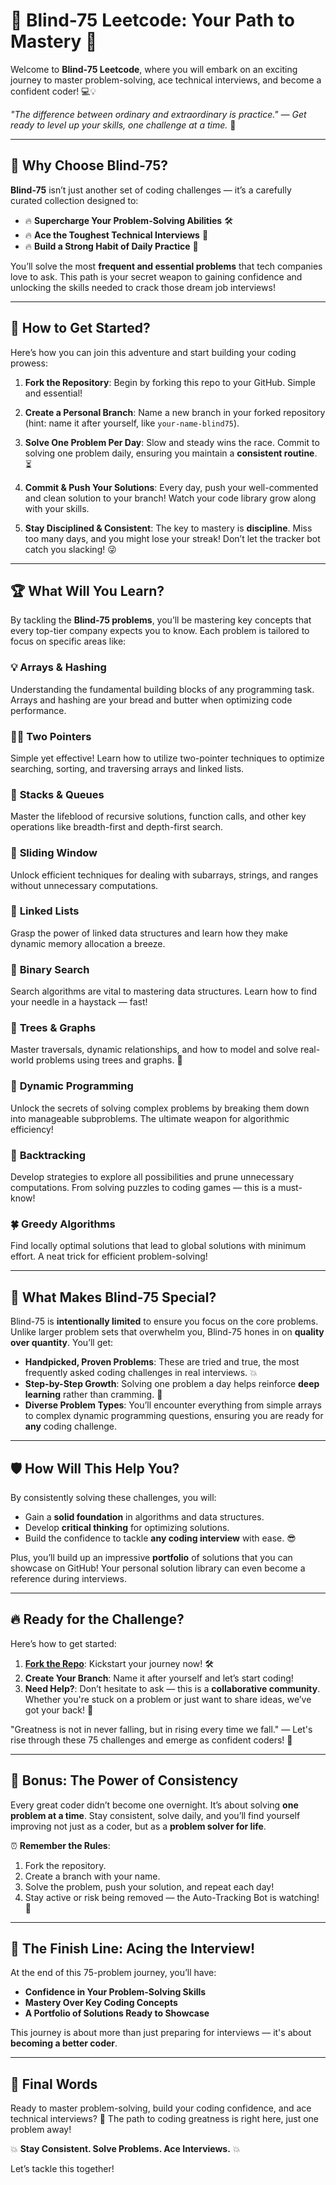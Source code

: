 # 🧠 Blind-75 Leetcode: Your Path to Mastery 🚀

Welcome to **Blind-75 Leetcode**, where you will embark on an exciting journey to master problem-solving, ace technical interviews, and become a confident coder! 💻💡

_"The difference between ordinary and extraordinary is practice." — Get ready to level up your skills, one challenge at a time._ 🌱

---

## 🌟 Why Choose Blind-75?

**Blind-75** isn’t just another set of coding challenges — it’s a carefully curated collection designed to:
- 🔥 **Supercharge Your Problem-Solving Abilities** 🛠️  
- 🔥 **Ace the Toughest Technical Interviews** 🎯  
- 🔥 **Build a Strong Habit of Daily Practice** 📅

You’ll solve the most **frequent and essential problems** that tech companies love to ask. This path is your secret weapon to gaining confidence and unlocking the skills needed to crack those dream job interviews!

---

## 🚀 How to Get Started?

Here’s how you can join this adventure and start building your coding prowess:

1. **Fork the Repository**: Begin by forking this repo to your GitHub. Simple and essential!
   
2. **Create a Personal Branch**: Name a new branch in your forked repository (hint: name it after yourself, like `your-name-blind75`).

3. **Solve One Problem Per Day**: Slow and steady wins the race. Commit to solving one problem daily, ensuring you maintain a **consistent routine**. ⏳

4. **Commit & Push Your Solutions**: Every day, push your well-commented and clean solution to your branch! Watch your code library grow along with your skills.

5. **Stay Disciplined & Consistent**: The key to mastery is **discipline**. Miss too many days, and you might lose your streak! Don’t let the tracker bot catch you slacking! 😜

---

## 🏆 What Will You Learn? 

By tackling the **Blind-75 problems**, you’ll be mastering key concepts that every top-tier company expects you to know. Each problem is tailored to focus on specific areas like:

### 💡 **Arrays & Hashing**  
Understanding the fundamental building blocks of any programming task. Arrays and hashing are your bread and butter when optimizing code performance.

### 👯‍♂️ **Two Pointers**  
Simple yet effective! Learn how to utilize two-pointer techniques to optimize searching, sorting, and traversing arrays and linked lists.

### 🧱 **Stacks & Queues**  
Master the lifeblood of recursive solutions, function calls, and other key operations like breadth-first and depth-first search.

### 🔄 **Sliding Window**  
Unlock efficient techniques for dealing with subarrays, strings, and ranges without unnecessary computations.

### 🔗 **Linked Lists**  
Grasp the power of linked data structures and learn how they make dynamic memory allocation a breeze.

### 🔎 **Binary Search**  
Search algorithms are vital to mastering data structures. Learn how to find your needle in a haystack — fast!

### 🌳 **Trees & Graphs**  
Master traversals, dynamic relationships, and how to model and solve real-world problems using trees and graphs. 🌿 

### 🧠 **Dynamic Programming**  
Unlock the secrets of solving complex problems by breaking them down into manageable subproblems. The ultimate weapon for algorithmic efficiency!

### 🔁 **Backtracking**  
Develop strategies to explore all possibilities and prune unnecessary computations. From solving puzzles to coding games — this is a must-know!

### 🍀 **Greedy Algorithms**  
Find locally optimal solutions that lead to global solutions with minimum effort. A neat trick for efficient problem-solving!

---

## 🎯 What Makes Blind-75 Special?

Blind-75 is **intentionally limited** to ensure you focus on the core problems. Unlike larger problem sets that overwhelm you, Blind-75 hones in on **quality over quantity**. You’ll get:

- **Handpicked, Proven Problems**: These are tried and true, the most frequently asked coding challenges in real interviews. 💥
- **Step-by-Step Growth**: Solving one problem a day helps reinforce **deep learning** rather than cramming. 🧠
- **Diverse Problem Types**: You’ll encounter everything from simple arrays to complex dynamic programming questions, ensuring you are ready for **any** coding challenge.

---

## 🛡️ How Will This Help You? 

By consistently solving these challenges, you will:
- Gain a **solid foundation** in algorithms and data structures.
- Develop **critical thinking** for optimizing solutions.
- Build the confidence to tackle **any coding interview** with ease. 😎

Plus, you’ll build up an impressive **portfolio** of solutions that you can showcase on GitHub! Your personal solution library can even become a reference during interviews.

---

## 🔥 Ready for the Challenge?

Here’s how to get started:

1. **[Fork the Repo](#)**: Kickstart your journey now! 🛠️
2. **Create Your Branch**: Name it after yourself and let’s start coding!
3. **Need Help?**: Don’t hesitate to ask — this is a **collaborative community**. Whether you're stuck on a problem or just want to share ideas, we’ve got your back! 💬

"Greatness is not in never falling, but in rising every time we fall." — Let's rise through these 75 challenges and emerge as confident coders! 💪

---

## 🏅 Bonus: The Power of Consistency

Every great coder didn’t become one overnight. It’s about solving **one problem at a time**. Stay consistent, solve daily, and you’ll find yourself improving not just as a coder, but as a **problem solver for life**. 

⏰ **Remember the Rules**:
1. Fork the repository.
2. Create a branch with your name.
3. Solve the problem, push your solution, and repeat each day!
4. Stay active or risk being removed — the Auto-Tracking Bot is watching! 👀

---

## 🎉 The Finish Line: Acing the Interview!

At the end of this 75-problem journey, you’ll have:
- **Confidence in Your Problem-Solving Skills**
- **Mastery Over Key Coding Concepts**
- **A Portfolio of Solutions Ready to Showcase**

This journey is about more than just preparing for interviews — it's about **becoming a better coder**.

---

## 🌟 Final Words

Ready to master problem-solving, build your coding confidence, and ace technical interviews? 🚀 The path to coding greatness is right here, just one problem away!

💥 **Stay Consistent. Solve Problems. Ace Interviews.** 💥

Let’s tackle this together!
